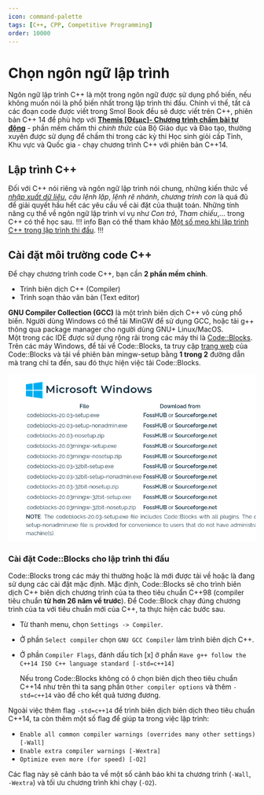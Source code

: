 ```yaml
---
icon: command-palette
tags: [C++, CPP, Competitive Programming]
order: 10000
---
```

# Chọn ngôn ngữ lập trình

Ngôn ngữ lập trình C++ là một trong ngôn ngữ được sử dụng phổ biến, nếu không muốn nói là phổ biến nhất trong lập trình thi đấu. Chính vì thế, tất cả các đoạn code được viết trong Smol Book đều sẽ được viết trên C++, phiên bản C++ 14 để phù hợp với **[Themis [Θέμις]- Chương trình chấm bài tự động](https://dsapblog.wordpress.com/2013/12/24/themis/)** - phần mềm chấm thi *chính thức* của Bộ Giáo dục và Đào tạo, thường xuyên được sử dụng để chấm thi trong các kỳ thi Học sinh giỏi cấp Tỉnh, Khu vực và Quốc gia - chạy chương trình C++ với phiên bản C++14.

## Lập trình C++

Đối với C++ nói riêng và ngôn ngữ lập trình nói chung, những kiến thức về *[nhập xuất dữ liệu](io.md)*, *câu lệnh lặp*, *lệnh rẽ nhánh*, *chương trình con* là quá đủ để giải quyết hầu hết các yêu cầu về cài đặt của thuật toán. Những tính năng cụ thể về ngôn ngữ lập trình ví vụ như *Con trỏ*, *Tham chiếu*,... trong C++ có thể học sau.
!!! info
Bạn có thể tham khảo [Một số mẹo khi lập trình C++ trong lập trình thi đấu](cpp-tips-and-tricks.md).
!!!

## Cài đặt môi trường code C++

Để chạy chương trình code C++, bạn cần **2 phần mềm chính**.

- Trình biên dịch C++ (Compiler)
- Trình soạn thảo văn bản (Text editor)

**GNU Compiler Collection (GCC)** là một trình biên dịch C++ vô cùng phổ biến. Người dùng Windows có thể tải MinGW để sử dụng GCC, hoặc tải g++ thông qua package manager cho người dùng GNU+ Linux/MacOS.<br>
Một trong các IDE được sử dụng rộng rãi trong các máy thi là [Code::Blocks](https://www.codeblocks.org/).<br>
Trên các máy Windows, để tải về Code::Blocks, ta truy cập [trang web](https://www.codeblocks.org/downloads/binaries/) của Code::Blocks và tải về phiên bản mingw-setup bằng **1 trong 2** đường dẫn mà trang chỉ ta đến, sau đó thực hiện việc tải Code::Blocks.

![Tải về Codeblock](../images/codeblock_download_page.png)

### Cài đặt Code::Blocks cho lập trình thi đấu

Code::Blocks trong các máy thi thường hoặc là mới được tải về hoặc là đang sử dụng các cài đặt mặc định. Mặc định, Code::Blocks sẽ cho trình biên dịch C++ biên dịch chương trình của ta theo tiêu chuẩn C++98 (compiler tiêu chuẩn **từ hơn 26 năm về trước**).
Để Code::Block chạy đúng chương trình của ta với tiêu chuẩn mới của C++, ta thực hiện các bước sau.

- Từ thanh menu, chọn `Settings -> Compiler`.
- Ở phần `Select compiler` chọn `GNU GCC Compiler` làm trình biên dịch C++.
- Ở phần `Compiler Flags`, đánh dấu tích [x] ở phần `Have g++ follow the C++14 ISO C++ language standard [-std=c++14]`

    Nếu trong Code::Blocks không có ô chọn biên dịch theo tiêu chuẩn C++14 như trên thì ta sang phần `Other compiler options` và thêm `-std=c++14` vào để cho kết quả tương đương.

Ngoài việc thêm flag `-std=c++14` để trình biên dịch biên dịch theo tiêu chuẩn C++14, ta còn thêm một số flag để giúp ta trong việc lập trình:

- `Enable all common compiler warnings (overrides many other settings) [-Wall]`
- `Enable extra compiler warnings [-Wextra]`
- `Optimize even more (for speed) [-O2]`

Các flag này sẽ cảnh bảo ta về một số cảnh báo khi ta chương trình (`-Wall`, `-Wextra`) và tối ưu chương trình khi chạy (`-O2`).